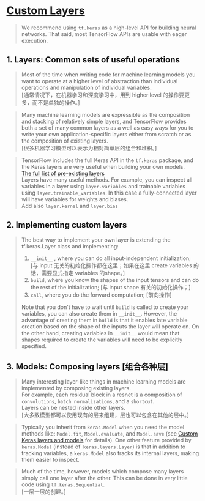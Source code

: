# [Custom Layers](https://www.tensorflow.org/tutorials/customization/custom_layers)
> We recommend using `tf.keras` as a high-level API for building neural networks. That said, most TensorFlow APIs are usable with eager execution.


## 1. Layers: Common sets of useful operations
> Most of the time when writing code for machine learning models you want to operate at a higher level of abstraction than individual operations and manipulation of individual variables.          
> [通常情况下，在机器学习和深度学习中，用到 higher level 的操作要更多，而不是单独的操作。]

> Many machine learning models are expressible as the composition and stacking of relatively simple layers, and TensorFlow provides both a set of many common layers as a well as easy ways for you to write your own application-specific layers either from scratch or as the composition of existing layers.         
> [很多机器学习模型可以表示为相对简单层的组合和堆积。]

> TensorFlow includes the full Keras API in the `tf.keras` package, and the Keras layers are very useful when building your own models.           
> [The full list of pre-existing layers](https://www.tensorflow.org/api_docs/python/tf/keras/layers)        
> Layers have many useful methods. For example, you can inspect all variables in a layer using `layer.variables` and trainable variables using `layer.trainable_variables`.
> In this case a fully-connected layer will have variables for weights and biases.          
> Add also `layer.kernel` and `layer.bias`


## 2. Implementing custom layers
> The best way to implement your own layer is extending the tf.keras.Layer class and implementing:
> 1. `__init__` , where you can do all input-independent initialization; [与 input 无关的初始化操作都在这里；如果在这里 create variables 的话，需要显式指定 variables 的shape。]
> 2. `build`, where you know the shapes of the input tensors and can do the rest of the initialization; [与 input shape 有关的初始化操作；]
> 3. `call`, where you do the forward computation; [前向操作]
> 
> Note that you don't have to wait until `build` is called to create your variables, you can also create them in `__init__`. 
> However, the advantage of creating them in `build` is that it enables late variable creation based on the shape of the inputs the layer will operate on. 
> On the other hand, creating variables in `__init__` would mean that shapes required to create the variables will need to be explicitly specified.


## 3. Models: Composing layers [组合各种层]
> Many interesting layer-like things in machine learning models are implemented by composing existing layers.       
> For example, each residual block in a resnet is a composition of `convolutions`, `batch normalizations`, and a `shortcut`.         
> Layers can be nested inside other layers.         
> [大多数模型都可以使用现有的层来组建，层也可以包含在其他的层中。]

> Typically you inherit from `keras.Model` when you need the model methods like: `Model.fit`, `Model.evaluate`, and `Model.save` (see [Custom Keras layers and models](https://www.tensorflow.org/guide/keras/custom_layers_and_models) for details).
> One other feature provided by `keras.Model` (instead of` keras.layers.Layer`) is that in addition to tracking variables, a `keras.Model` also tracks its internal layers, making them easier to inspect.

> Much of the time, however, models which compose many layers simply call one layer after the other. This can be done in very little code using `tf.keras.Sequential`.          
> [一层一层的创建。]




